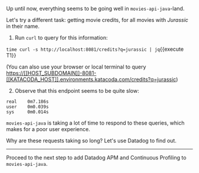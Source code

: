 Up until now, everything seems to be going well in `movies-api-java`-land.

Let's try a different task: getting movie credits, for all movies with _Jurassic_ in their name.

1. Run `curl` to query for this information:

  `time curl -s http://localhost:8081/credits?q=jurassic | jq`{{execute T1}}

  (You can also use your browser or local terminal to query <https://[[HOST_SUBDOMAIN]]-8081-[[KATACODA_HOST]].environments.katacoda.com/credits?q=jurassic>)

2. Observe that this endpoint seems to be quite slow:

  ```
  real    0m7.186s
  user    0m0.039s
  sys     0m0.014s
  ```

  `movies-api-java` is taking a lot of time to respond to these queries, which makes for a poor user experience.

  Why are these requests taking so long? Let's use Datadog to find out.

---

Proceed to the next step to add Datadog APM and Continuous Profiling to `movies-api-java`.
